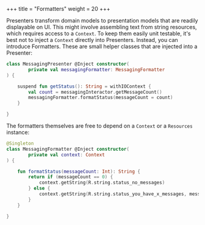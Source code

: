 +++
title = "Formatters"
weight = 20
+++

Presenters transform domain models to presentation models that are readily displayable on UI. This might involve assembling text from string resources, which requires access to a `Context`. To keep them easily unit testable, it's best not to inject a `Context` directly into Presenters. Instead, you can introduce Formatters. These are small helper classes that are injected into a Presenter:

```kotlin
class MessagingPresenter @Inject constructor(
        private val messagingFormatter: MessagingFormatter
) {

    suspend fun getStatus(): String = withIOContext {
        val count = messagingInteractor.getMessageCount()
        messagingFormatter.formatStatus(messageCount = count)
    }

}
```

The formatters themselves are free to depend on a `Context` or a `Resources` instance: 

```kotlin
@Singleton
class MessagingFormatter @Inject constructor(
        private val context: Context
) {

    fun formatStatus(messageCount: Int): String {
        return if (messageCount == 0) {
            context.getString(R.string.status_no_messages)
        } else {
            context.getString(R.string.status_you_have_x_messages, messageCount)
        }
    }

}
```

